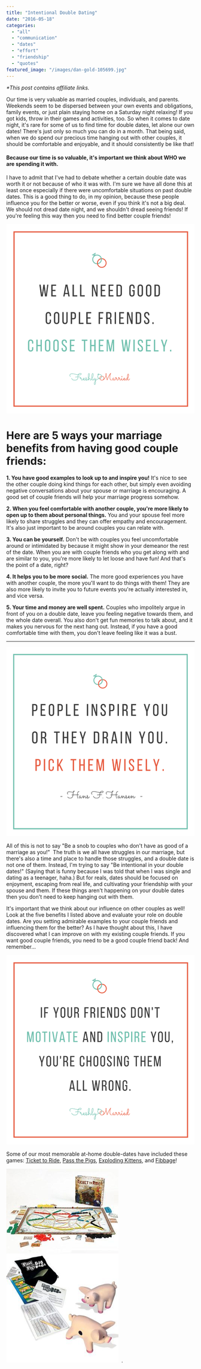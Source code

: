 ```yaml
---
title: "Intentional Double Dating"
date: "2016-05-18"
categories: 
  - "all"
  - "communication"
  - "dates"
  - "effort"
  - "friendship"
  - "quotes"
featured_image: "/images/dan-gold-105699.jpg"
---
```


_\*This post contains affiliate links._

Our time is very valuable as married couples, individuals, and parents. Weekends seem to be dispersed between your own events and obligations, family events, or just plain staying home on a Saturday night relaxing! If you got kids, throw in their games and activities, too. So when it comes to date night, it's rare for some of us to find time for double dates, let alone our own dates! There's just only so much you can do in a month. That being said, when we do spend our precious time hanging out with other couples, it should be comfortable and enjoyable, and it should consistently be like that!

#### Because our time is so valuable, it's important we think about WHO we are spending it with.

I have to admit that I've had to debate whether a certain double date was worth it or not because of who it was with. I'm sure we have all done this at least once especially if there were uncomfortable situations on past double dates. This is a good thing to do, in my opinion, because these people influence you for the better or worse, even if you think it's not a big deal. We should not dread date night, and we shouldn't dread seeing friends! If you're feeling this way then you need to find better couple friends!

![good influences, good influences in marriage, marriage influencers, couple friends, having couple friends, having good couple friends, fun with couple friends, choosing friends wisely, if your friends don't motivate and inspire you, marriage advice, using your time wisely, prioritizing in marriage, newlywed advice, newlywed help, five benefits of good couple friends, marriage specialist, marriage expert, utah blogger, marriage blogger, marriage blog](/images/We-all-need-good-couple-friends.png)

# Here are 5 ways your marriage benefits from having good couple friends:

**1\. You have good examples to look up to and inspire you!** It's nice to see the other couple doing kind things for each other, but simply even avoiding negative conversations about your spouse or marriage is encouraging. A good set of couple friends will help your marriage progress somehow.

**2\. When you feel comfortable with another couple, you're more likely to open up to them about personal things.** You and your spouse feel more likely to share struggles and they can offer empathy and encouragement. It's also just important to be around couples you can relate with.

**3\. You can be yourself.** Don't be with couples you feel uncomfortable around or intimidated by because it might show in your demeanor the rest of the date. When you are with couple friends who you get along with and are similar to you, you're more likely to let loose and have fun! And that's the point of a date, right?

**4\. It helps you to be more social.** The more good experiences you have with another couple, the more you'll want to do things with them! They are also more likely to invite you to future events you're actually interested in, and vice versa.

**5\. Your time and money are well spent.** Couples who impolitely argue in front of you on a double date, leave you feeling negative towards them, and the whole date overall. You also don't get fun memories to talk about, and it makes you nervous for the next hang out. Instead, if you have a good comfortable time with them, you don't leave feeling like it was a bust.

* * *

![good influences, good influences in marriage, marriage influencers, couple friends, having couple friends, having good couple friends, fun with couple friends, choosing friends wisely, if your friends don't motivate and inspire you, marriage advice, using your time wisely, prioritizing in marriage, newlywed advice, newlywed help, five benefits of good couple friends, marriage specialist, marriage expert, utah blogger, marriage blogger, marriage blog](/images/people-inspire-you-or-drain-you.png)

All of this is not to say "Be a snob to couples who don't have as good of a marriage as you!"  The truth is we all have struggles in our marriage, but there's also a time and place to handle those struggles, and a double date is not one of them. Instead, I'm trying to say "Be intentional in your double dates!" (Saying that is funny because I was told that when I was single and dating as a teenager, haha.) But for reals, dates should be focused on enjoyment, escaping from real life, and cultivating your friendship with your spouse and them. If these things aren't happening on your double dates then you don't need to keep hanging out with them.

It's important that we think about our influence on other couples as well! Look at the five benefits I listed above and evaluate your role on double dates. Are you setting admirable examples to your couple friends and influencing them for the better? As I have thought about this, I have discovered what I can improve on with my existing couple friends. If you want good couple friends, you need to be a good couple friend back! And remember...

![good influences, good influences in marriage, marriage influencers, couple friends, having couple friends, having good couple friends, fun with couple friends, choosing friends wisely, if your friends don't motivate and inspire you, marriage advice, using your time wisely, prioritizing in marriage, newlywed advice, newlywed help, five benefits of good couple friends, marriage specialist, marriage expert, utah blogger, marriage blogger, marriage blog](/images/if-your-friends-dont-motivate-and-inspire-you.png)

Some of our most memorable at-home double-dates have included these games: [Ticket to Ride](https://amzn.to/2HKLac3), [Pass the Pigs](https://amzn.to/2HyHDjr), [Exploding Kittens](https://amzn.to/2Hzvuuz), and [Fibbage](https://amzn.to/2K0j2lY)! 

![](/images/51azjWGTbSL-300x225.jpg) ![](/images/71od93YY3ZL._SL1500_-300x288.jpg)  .
